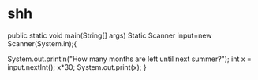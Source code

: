 # shh
public static void main(String[] args) Static Scanner input=new Scanner(System.in);{

System.out.println("How many months are left until next summer?"); int x = input.nextInt(); x*30; System.out.print(x); }
